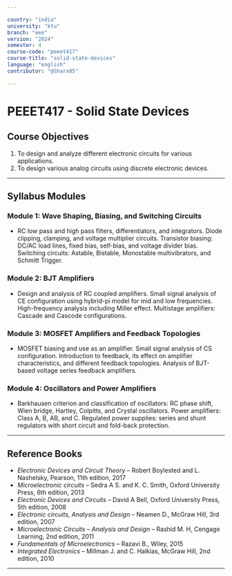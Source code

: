 ```yaml
---

country: "india"
university: "ktu"
branch: "eee"
version: "2024"
semester: 4
course-code: "peeet417"
course-title: "solid-state-devices"
language: "english"
contributor: "@Sharx05"

---
```


# PEEET417 - Solid State Devices

## Course Objectives

1.  To design and analyze different electronic circuits for various applications.
2.  To design various analog circuits using discrete electronic devices.

---

## Syllabus Modules

### Module 1: Wave Shaping, Biasing, and Switching Circuits

-   RC low pass and high pass filters, differentiators, and integrators. Diode clipping, clamping, and voltage multiplier circuits. Transistor biasing: DC/AC load lines, fixed bias, self-bias, and voltage divider bias. Switching circuits: Astable, Bistable, Monostable multivibrators, and Schmitt Trigger.

### Module 2: BJT Amplifiers

-   Design and analysis of RC coupled amplifiers. Small signal analysis of CE configuration using hybrid-pi model for mid and low frequencies. High-frequency analysis including Miller effect. Multistage amplifiers: Cascade and Cascode configurations.

### Module 3: MOSFET Amplifiers and Feedback Topologies

-   MOSFET biasing and use as an amplifier. Small signal analysis of CS configuration. Introduction to feedback, its effect on amplifier characteristics, and different feedback topologies. Analysis of BJT-based voltage series feedback amplifiers.

### Module 4: Oscillators and Power Amplifiers

-   Barkhausen criterion and classification of oscillators: RC phase shift, Wien bridge, Hartley, Colpitts, and Crystal oscillators. Power amplifiers: Class A, B, AB, and C. Regulated power supplies: series and shunt regulators with short circuit and fold-back protection.

---

## Reference Books

-   *Electronic Devices and Circuit Theory* – Robert Boylested and L. Nashelsky, Pearson, 11th edition, 2017
-   *Microelectronic circuits* – Sedra A S. and K. C. Smith, Oxford University Press, 6th edition, 2013
-   *Electronic Devices and Circuits* – David A Bell, Oxford University Press, 5th edition, 2008
-   *Electronic circuits, Analysis and Design* – Neamen D., McGraw Hill, 3rd edition, 2007
-   *Microelectronic Circuits – Analysis and Design* – Rashid M. H, Cengage Learning, 2nd edition, 2011
-   *Fundamentals of Microelectronics* – Razavi B., Wiley, 2015
-   *Integrated Electronics* – Millman J. and C. Halkias, McGraw Hill, 2nd edition, 2010

---

